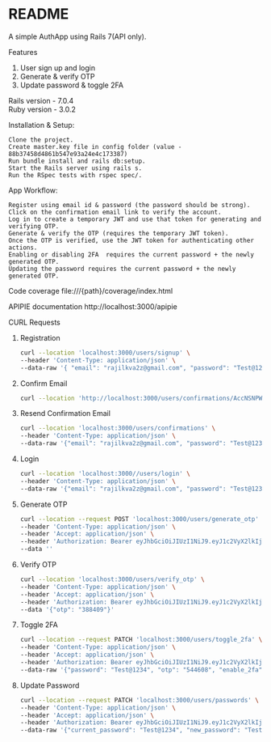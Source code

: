# README

A simple AuthApp using Rails 7(API only).

Features
1. User sign up and login
2. Generate & verify OTP
3. Update password & toggle 2FA


Rails version - 7.0.4   
Ruby  version - 3.0.2


Installation & Setup:

    Clone the project.
    Create master.key file in config folder (value - 88b37458d4861b547e93a24e4c173387)
    Run bundle install and rails db:setup.
    Start the Rails server using rails s.
    Run the RSpec tests with rspec spec/.

App Workflow:

    Register using email id & password (the password should be strong).
    Click on the confirmation email link to verify the account.
    Log in to create a temporary JWT and use that token for generating and verifying OTP.
    Generate & verify the OTP (requires the temporary JWT token).
    Once the OTP is verified, use the JWT token for authenticating other actions.
    Enabling or disabling 2FA  requires the current password + the newly generated OTP.
    Updating the password requires the current password + the newly generated OTP.

Code coverage
   file:///{path}/coverage/index.html


APIPIE documentation
   http://localhost:3000/apipie 

CURL Requests

1. Registration
   ```bash
   curl --location 'localhost:3000/users/signup' \
   --header 'Content-Type: application/json' \
   --data-raw '{ "email": "rajilkva2z@gmail.com", "password": "Test@1234", "password_confirmation": "Test@1234"}'


2. Confirm Email
   ```bash
   curl --location 'http://localhost:3000/users/confirmations/AccNSNPWb1tQcJcyenlIHA'

3. Resend Confirmation Email
   ```bash
   curl --location 'localhost:3000/users/confirmations' \
   --header 'Content-Type: application/json' \
   --data-raw '{"email": "rajilkva2z@gmail.com", "password": "Test@1234"}'

4. Login
   ```bash
   curl --location 'localhost:3000//users/login' \
   --header 'Content-Type: application/json' \
   --data-raw '{"email": "rajilkva2z@gmail.com", "password": "Test@1234"}'


5. Generate OTP
   ```bash
   curl --location --request POST 'localhost:3000/users/generate_otp' \
   --header 'Content-Type: application/json' \
   --header 'Accept: application/json' \
   --header 'Authorization: Bearer eyJhbGciOiJIUzI1NiJ9.eyJ1c2VyX2lkIjoyLCJleHAiOjE2OTA4MDQ3Mjh9.jd_FQdE5jzdOu9YuTwP6wbVdk0FNdCvjBsPGsElkfvc' \
   --data ''

6. Verify OTP
   ```bash
   curl --location 'localhost:3000/users/verify_otp' \
   --header 'Content-Type: application/json' \
   --header 'Accept: application/json' \
   --header 'Authorization: Bearer eyJhbGciOiJIUzI1NiJ9.eyJ1c2VyX2lkIjoyLCJleHAiOjE2OTA4MDQ3Mjh9.jd_FQdE5jzdOu9YuTwP6wbVdk0FNdCvjBsPGsElkfvc' \
   --data '{"otp": "388409"}'

7. Toggle 2FA
   ```bash
   curl --location --request PATCH 'localhost:3000/users/toggle_2fa' \
   --header 'Content-Type: application/json' \
   --header 'Accept: application/json' \
   --header 'Authorization: Bearer eyJhbGciOiJIUzI1NiJ9.eyJ1c2VyX2lkIjoyLCJvdHBfdmVyaWZpZWQiOnRydWUsImV4cCI6MTY5MDgwNTAwNH0.2kiAFIKN3e2BfLLTOl-S00KRbQ9qzoTyHo0dGOEX4J4' \
   --data-raw '{"password": "Test@1234", "otp": "544608", "enable_2fa": false}'

8. Update Password
   ```bash
   curl --location --request PATCH 'localhost:3000/users/passwords' \
   --header 'Content-Type: application/json' \
   --header 'Accept: application/json' \
   --header 'Authorization: Bearer eyJhbGciOiJIUzI1NiJ9.eyJ1c2VyX2lkIjoyLCJvdHBfdmVyaWZpZWQiOnRydWUsImV4cCI6MTY5MDgwODE1NH0.krhMI0b1YYei0eX1iSPZQAcifiEljMxILMGdozfd_Jw' \
   --data-raw '{"current_password": "Test@1234", "new_password": "TestNew@1234", "otp": "275073"}'
